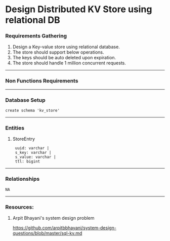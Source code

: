 # Design Distributed KV Store using relational DB

### Requirements Gathering
1. Design a Key-value store using relational database.
2. The store should support below operations.
3. The keys should be auto deleted upon expiration.
4. The store should handle 1 million concurrent requests.
---

### Non Functions Requirements

---

### Database Setup
    create schema 'kv_store'

---

### Entities
1. StoreEntry
            
        uuid: varchar | 
        s_key: varchar | 
        s_value: varchar | 
        ttl: bigint

---

### Relationships

    NA

---

### Resources:
1. Arpit Bhayani's system design problem

   https://github.com/arpitbbhayani/system-design-questions/blob/master/sql-kv.md
